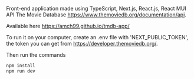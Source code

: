 Front-end application made using TypeScript, Next.js, React.js, React MUI API The Movie Database https://www.themoviedb.org/documentation/api.

Available here https://amch99.github.io/tmdb-app/

To run it on your computer, create an .env file with 'NEXT_PUBLIC_TOKEN', the token you can get from https://developer.themoviedb.org/.

Then run the commands 

```bash
npm install 
npm run dev
```